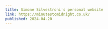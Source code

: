 ```yaml
---
title: Simone Silvestroni's personal website
link: https://minutestomidnight.co.uk/
published: 2024-04-20
---
```

